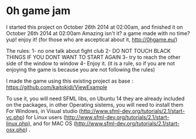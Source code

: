 0h game jam
===========

I started this project on October 26th 2014 at 02:00am, and finished it on October 26th 2014 at 02:00am
Amazing isn't it? a game made with no time? yup! enjoy it!
(for those who are asceptical about it, http://0hgame.eu/)


The rules: 
	1- no one talk about fight club
	2- DO NOT TOUCH BLACK THINGS IF YOU DONT WANT TO START AGAIN
	3- try to reach the other side of the window to window
	4- Enjoy it. (it is a rule, so if you are not enjoying the game is because you are not following the rules)


I made the game using this existing project as base : https://github.com/kaitokidi/ViewExample

To use it, you will need SFML libs, on Ubuntu 14 they are already included on the packages, in other Operating sistems, you will need to install them
For Windows, in Visual studio (http://www.sfml-dev.org/tutorials/2.1/start-vc.php) 
for Linux users (http://www.sfml-dev.org/tutorials/2.1/start-linux.php), and for MAC OS (http://www.sfml-dev.org/tutorials/2.1/start-osx.php) .
